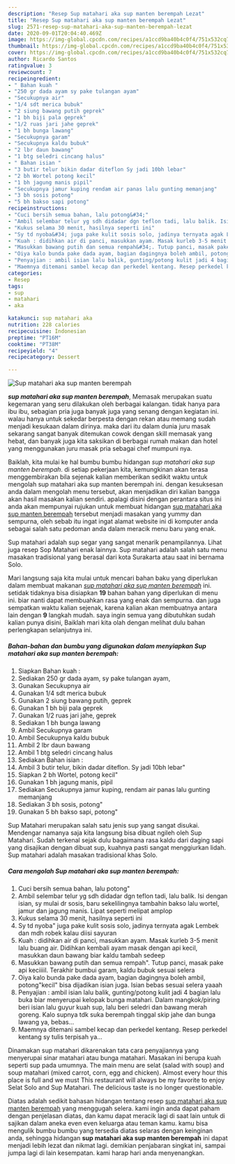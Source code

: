 ```yaml
---
description: "Resep Sup matahari aka sup manten berempah Lezat"
title: "Resep Sup matahari aka sup manten berempah Lezat"
slug: 2571-resep-sup-matahari-aka-sup-manten-berempah-lezat
date: 2020-09-01T20:04:40.469Z
image: https://img-global.cpcdn.com/recipes/a1ccd9ba40b4c0f4/751x532cq70/sup-matahari-aka-sup-manten-berempah-foto-resep-utama.jpg
thumbnail: https://img-global.cpcdn.com/recipes/a1ccd9ba40b4c0f4/751x532cq70/sup-matahari-aka-sup-manten-berempah-foto-resep-utama.jpg
cover: https://img-global.cpcdn.com/recipes/a1ccd9ba40b4c0f4/751x532cq70/sup-matahari-aka-sup-manten-berempah-foto-resep-utama.jpg
author: Ricardo Santos
ratingvalue: 3
reviewcount: 7
recipeingredient:
- " Bahan kuah "
- "250 gr dada ayam sy pake tulangan ayam"
- "Secukupnya air"
- "1/4 sdt merica bubuk"
- "2 siung bawang putih geprek"
- "1 bh biji pala geprek"
- "1/2 ruas jari jahe geprek"
- "1 bh bunga lawang"
- "Secukupnya garam"
- "Secukupnya kaldu bubuk"
- "2 lbr daun bawang"
- "1 btg seledri cincang halus"
- " Bahan isian "
- "3 butir telur bikin dadar diteflon Sy jadi 10bh lebar"
- "2 bh Wortel potong kecil"
- "1 bh jagung manis pipil"
- "Secukupnya jamur kuping rendam air panas lalu gunting memanjang"
- "3 bh sosis potong"
- "5 bh bakso sapi potong"
recipeinstructions:
- "Cuci bersih semua bahan, lalu potong&#34;"
- "Ambil selembar telur yg sdh didadar dgn teflon tadi, lalu balik. Isi dengan isian, sy mulai dr sosis, baru sekelilingnya tambahin bakso lalu wortel, jamur dan jagung manis. Lipat seperti melipat amplop"
- "Kukus selama 30 menit, hasilnya seperti ini"
- "Sy td nyoba&#34; juga pake kulit sosis solo, jadinya ternyata agak Lembek dan mdh robek kalau diisi sayuran"
- "Kuah : didihkan air di panci, masukkan ayam. Masak kurleb 3-5 menit lalu buang air. Didihkan kembali ayam masak dengan api kecil, masukkan daun bawang biar kaldu tambah sedeep"
- "Masukkan bawang putih dan semua rempah&#34;. Tutup panci, masak pake api keciiiil. Terakhir bumbui garam, kaldu bubuk sesuai selera"
- "Oiya kalo bunda pake dada ayam, bagian dagingnya boleh ambil, potong&#34;kecil&#34; bisa dijadikan isian juga. Isian bebas sesuai selera yaaah"
- "Penyajian : ambil isian lalu balik, gunting/potong kulit jadi 4 bagian lalu buka biar menyerupai kelopak bunga matahari. Dalam mangkok/piring beri isian lalu guyur kuah sup, lalu beri seledri dan bawang merah goreng. Kalo supnya tdk suka berempah tinggal skip jahe dan bunga lawang ya, bebas..."
- "Maemnya ditemani sambel kecap dan perkedel kentang. Resep perkedel kentang sy tulis terpisah ya..."
categories:
- Resep
tags:
- sup
- matahari
- aka

katakunci: sup matahari aka 
nutrition: 228 calories
recipecuisine: Indonesian
preptime: "PT16M"
cooktime: "PT38M"
recipeyield: "4"
recipecategory: Dessert

---
```



![Sup matahari aka sup manten berempah](https://img-global.cpcdn.com/recipes/a1ccd9ba40b4c0f4/751x532cq70/sup-matahari-aka-sup-manten-berempah-foto-resep-utama.jpg)

<b><i>sup matahari aka sup manten berempah</i></b>, Memasak merupakan suatu kegemaran yang seru dilakukan oleh berbagai kalangan. tidak hanya para ibu ibu, sebagian pria juga banyak juga yang senang dengan kegiatan ini. walau hanya untuk sekedar berpesta dengan rekan atau memang sudah menjadi kesukaan dalam dirinya. maka dari itu dalam dunia juru masak sekarang sangat banyak ditemukan cowok dengan skill memasak yang hebat, dan banyak juga kita saksikan di berbagai rumah makan dan hotel yang menggunakan juru masak pria sebagai chef mumpuni nya.

Baiklah, kita mulai ke hal bumbu bumbu hidangan <i>sup matahari aka sup manten berempah</i>. di setiap pekerjaan kita, kemungkinan akan terasa menggembirakan bila sejenak kalian memberikan sedikit waktu untuk mengolah sup matahari aka sup manten berempah ini. dengan kesuksesan anda dalam mengolah menu tersebut, akan menjadikan diri kalian bangga akan hasil masakan kalian sendiri. apalagi disini dengan perantara situs ini anda akan mempunyai rujukan untuk membuat hidangan <u>sup matahari aka sup manten berempah</u> tersebut menjadi masakan yang yummy dan sempurna, oleh sebab itu ingat ingat alamat website ini di komputer anda sebagai salah satu pedoman anda dalam meracik menu baru yang enak.

Sup matahari adalah sup segar yang sangat menarik penampilannya. Lihat juga resep Sop Matahari enak lainnya. Sup matahari adalah salah satu menu masakan tradisional yang berasal dari kota Surakarta atau saat ini bernama Solo.


Mari langsung saja kita mulai untuk mencari bahan baku yang diperlukan dalam membuat makanan <u><i>sup matahari aka sup manten berempah</i></u> ini. setidak tidaknya bisa disiapkan <b>19</b> bahan bahan yang diperlukan di menu ini. biar nanti dapat membuahkan rasa yang enak dan sempurna. dan juga sempatkan waktu kalian sejenak, karena kalian akan membuatnya antara lain dengan <b>9</b> langkah mudah. saya ingin semua yang dibutuhkan sudah kalian punya disini, Baiklah mari kita olah dengan melihat dulu bahan perlengkapan selanjutnya ini.

<!--inarticleads1-->

##### Bahan-bahan dan bumbu yang digunakan dalam menyiapkan Sup matahari aka sup manten berempah:

1. Siapkan  Bahan kuah :
1. Sediakan 250 gr dada ayam, sy pake tulangan ayam,
1. Gunakan Secukupnya air
1. Gunakan 1/4 sdt merica bubuk
1. Gunakan 2 siung bawang putih, geprek
1. Gunakan 1 bh biji pala geprek
1. Gunakan 1/2 ruas jari jahe, geprek
1. Sediakan 1 bh bunga lawang
1. Ambil Secukupnya garam
1. Ambil Secukupnya kaldu bubuk
1. Ambil 2 lbr daun bawang
1. Ambil 1 btg seledri cincang halus
1. Sediakan  Bahan isian :
1. Ambil 3 butir telur, bikin dadar diteflon. Sy jadi 10bh lebar&#34;
1. Siapkan 2 bh Wortel, potong kecil&#34;
1. Gunakan 1 bh jagung manis, pipil
1. Sediakan Secukupnya jamur kuping, rendam air panas lalu gunting memanjang
1. Sediakan 3 bh sosis, potong&#34;
1. Gunakan 5 bh bakso sapi, potong&#34;


Sup Matahari merupakan salah satu jenis sup yang sangat disukai. Mendengar namanya saja kita langsung bisa dibuat ngileh oleh Sup Matahari. Sudah terkenal sejak dulu bagaimana rasa kaldu dari daging sapi yang disajikan dengan dibuat sup, kuahnya pasti sangat menggiurkan lidah. Sup matahari adalah masakan tradisional khas Solo. 

<!--inarticleads2-->

##### Cara mengolah Sup matahari aka sup manten berempah:

1. Cuci bersih semua bahan, lalu potong&#34;
1. Ambil selembar telur yg sdh didadar dgn teflon tadi, lalu balik. Isi dengan isian, sy mulai dr sosis, baru sekelilingnya tambahin bakso lalu wortel, jamur dan jagung manis. Lipat seperti melipat amplop
1. Kukus selama 30 menit, hasilnya seperti ini
1. Sy td nyoba&#34; juga pake kulit sosis solo, jadinya ternyata agak Lembek dan mdh robek kalau diisi sayuran
1. Kuah : didihkan air di panci, masukkan ayam. Masak kurleb 3-5 menit lalu buang air. Didihkan kembali ayam masak dengan api kecil, masukkan daun bawang biar kaldu tambah sedeep
1. Masukkan bawang putih dan semua rempah&#34;. Tutup panci, masak pake api keciiiil. Terakhir bumbui garam, kaldu bubuk sesuai selera
1. Oiya kalo bunda pake dada ayam, bagian dagingnya boleh ambil, potong&#34;kecil&#34; bisa dijadikan isian juga. Isian bebas sesuai selera yaaah
1. Penyajian : ambil isian lalu balik, gunting/potong kulit jadi 4 bagian lalu buka biar menyerupai kelopak bunga matahari. Dalam mangkok/piring beri isian lalu guyur kuah sup, lalu beri seledri dan bawang merah goreng. Kalo supnya tdk suka berempah tinggal skip jahe dan bunga lawang ya, bebas...
1. Maemnya ditemani sambel kecap dan perkedel kentang. Resep perkedel kentang sy tulis terpisah ya...


Dinamakan sup matahari dikarenakan tata cara penyajiannya yang menyerupai sinar matahari atau bunga matahari. Masakan ini berupa kuah seperti sup pada umumnya. The main menu are selat (salad with soup) and soup matahari (mixed carrot, corn, egg and chicken). Almost every hour this place is full and we must This restaurant will always be my favorite to enjoy Selat Solo and Sup Matahari. The delicious taste is no longer questionable. 

Diatas adalah sedikit bahasan hidangan tentang resep <u>sup matahari aka sup manten berempah</u> yang menggugah selera. kami ingin anda dapat paham dengan penjelasan diatas, dan kamu dapat meracik lagi di saat lain untuk di sajikan dalam aneka even even keluarga atau teman kamu. kamu bisa mengulik bumbu bumbu yang tersedia diatas selaras dengan keinginan anda, sehingga hidangan <b>sup matahari aka sup manten berempah</b> ini dapat menjadi lebih lezat dan nikmat lagi. demikian penjabaran singkat ini, sampai jumpa lagi di lain kesempatan. kami harap hari anda menyenangkan.
